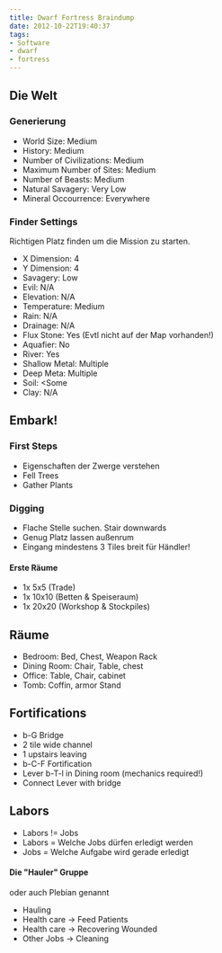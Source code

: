 ```yaml
---
title: Dwarf Fortress Braindump
date: 2012-10-22T19:40:37
tags: 
- Software
- dwarf
- fortress
---
```


## Die Welt

### Generierung

* World Size: Medium
* History: Medium
* Number of Civilizations: Medium
* Maximum Number of Sites: Medium
* Number of Beasts: Medium
* Natural Savagery: Very Low
* Mineral Occourrence: Everywhere

### Finder Settings

Richtigen Platz finden um die Mission zu starten.

* X Dimension: 4
* Y Dimension: 4
* Savagery: Low
* Evil: N/A
* Elevation: N/A
* Temperature: Medium
* Rain: N/A
* Drainage: N/A
* Flux Stone: Yes (Evtl nicht auf der Map vorhanden!)
* Aquafier: No
* River: Yes
* Shallow Metal: Multiple
* Deep Meta: Multiple
* Soil: <Some
* Clay: N/A

## Embark!

### First Steps

* Eigenschaften der Zwerge verstehen
* Fell Trees
* Gather Plants

### Digging

* Flache Stelle suchen. Stair downwards
* Genug Platz lassen außenrum
* Eingang mindestens 3 Tiles breit für Händler!

#### Erste Räume

* 1x 5x5 (Trade)
* 1x 10x10 (Betten & Speiseraum)
* 1x 20x20 (Workshop & Stockpiles)

## Räume

* Bedroom: Bed, Chest, Weapon Rack
* Dining Room: Chair, Table, chest
* Office: Table, Chair, cabinet
* Tomb: Coffin, armor Stand

## Fortifications

* b-G Bridge
* 2 tile wide channel
* 1 upstairs leaving
* b-C-F Fortification
* Lever b-T-l in Dining room (mechanics required!)
* Connect Lever with bridge

## Labors

* Labors != Jobs
* Labors = Welche Jobs dürfen erledigt werden
* Jobs = Welche Aufgabe wird gerade erledigt

#### Die "Hauler" Gruppe

oder auch Plebian genannt

* Hauling
* Health care -> Feed Patients
* Health care -> Recovering Wounded
* Other Jobs -> Cleaning
